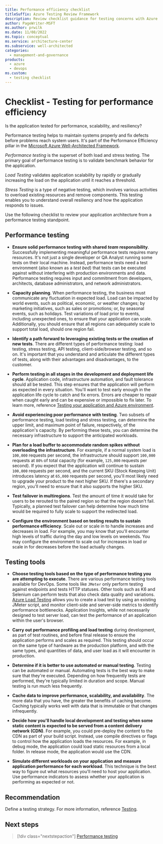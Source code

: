 ```yaml
---
title: Performance efficiency checklist
titleSuffix: Azure Testing Review Framework
description: Review checklist guidance for testing concerns with Azure performance efficiency. Maintain systems properly and fix defects before problems reach system users.
author: PageWriter-MSFT
ms.author: prwilk
ms.date: 11/08/2022
ms.topic: conceptual
ms.service: architecture-center
ms.subservice: well-architected
categories:
  - management-and-governance
products:
  - azure
  - devops
ms.custom:
  - testing checklist
---
```


# Checklist - Testing for performance efficiency

Is the application tested for performance, scalability, and resiliency?

Performance testing helps to maintain systems properly and fix defects before problems reach system users. It's part of the Performance Efficiency pillar in the [Microsoft Azure Well-Architected Framework](../index.md).

*Performance testing* is the superset of both load and stress testing. The primary goal of performance testing is to validate benchmark behavior for the application.

*Load Testing* validates application scalability by rapidly or gradually increasing the load on the application until it reaches a threshold.

*Stress Testing* is a type of negative testing, which involves various activities to overload existing resources and remove components. This testing enables you to understand overall resiliency and how the application responds to issues.

Use the following checklist to review your application architecture from a performance testing standpoint.

## Performance testing

- **Ensure solid performance testing with shared *team* responsibility**. Successfully implementing meaningful performance tests requires many resources. It's not just a single developer or QA Analyst running some tests on their local machine. Instead, performance tests need a test environment (also known as a *test bed*) that tests can be executed against without interfering with production environments and data. Performance testing requires input and commitment from developers, architects, database administrators, and network administrators.

- **Capacity planning**. When performance testing, the business must communicate any fluctuation in expected load. Load can be impacted by world events, such as political, economic, or weather changes; by marketing initiatives, such as sales or promotions; or, by seasonal events, such as holidays. Test variations of load prior to events, including unexpected ones, to ensure that your application can scale. Additionally, you should ensure that all regions can adequately scale to support total load, should one region fail.

- **Identify a path forward to leveraging existing tests or the creation of new tests**. There are different types of performance testing: load testing, stress testing, API testing, client-side/browser testing, and so on. It's important that you understand and articulate the different types of tests, along with their advantages and disadvantages, to the customer.

- **Perform testing in all stages in the development and deployment life cycle**.  Application code, infrastructure automation, and fault tolerance should all be tested. This step ensures that the application will perform as expected in every situation. You'll want to test early enough in the application life cycle to catch and fix errors. Errors are cheaper to repair when caught early and can be expensive or impossible to fix later. To learn more, reference [Testing your application and Azure environment](../devops/release-engineering-testing.md).

- **Avoid experiencing poor performance with testing**. Two subsets of performance testing, load testing and stress testing, can determine the upper limit, and maximum point of failure, respectively, of the application's capacity. By performing these tests, you can determine the necessary infrastructure to support the anticipated workloads.

- **Plan for a load buffer to accommodate random spikes without overloading the infrastructure**. For example, if a normal system load is `100,000` requests per second, the infrastructure should support `100,000` requests at `80%` of total capacity (for example, `125,000` requests per second). If you expect that the application will continue to sustain `100,000` requests per second, and the current SKU (Stock Keeping Unit) introduces latency at `65,000` requests per second, you'll most likely need to upgrade your product to the next higher SKU. If there's a secondary region, you'll need to ensure that it also supports the higher SKU.

- **Test failover in multiregions**. Test the amount of time it would take for users to be rerouted to the paired region so that the region doesn't fail. Typically, a planned test failover can help determine how much time would be required to fully scale to support the redirected load.

- **Configure the environment based on testing results to sustain performance efficiency**. Scale out or scale in to handle increases and decreases in load. For example, you may know that you'll encounter high levels of traffic during the day and low levels on weekends. You may configure the environment to scale out for increases in load or scale in for decreases before the load actually changes.

## Testing tools

- **Choose testing tools based on the type of performance testing you are attempting to execute**. There are various performance testing tools available for DevOps. Some tools like `JMeter` only perform testing against endpoints and tests HTTP statuses. Other tools such as K6 and Selenium can perform tests that also check data quality and variations. [Azure Load Testing](/azure/load-testing/overview-what-is-azure-load-testing) allows you to create a load test by using an existing JMeter script, and monitor client-side and server-side metrics to identify performance bottlenecks. Application Insights, while not necessarily designed to test server load, can test the performance of an application within the user's browser.

- **Carry out performance profiling and load testing** during development, as part of test routines, and before final release to ensure the application performs and scales as required. This testing should occur on the same type of hardware as the production platform, and with the same types, and quantities of data, and user load as it will encounter in production.

- **Determine if it is better to use automated or manual testing**. Testing can be automated or manual. Automating tests is the best way to make sure that they're executed. Depending on how frequently tests are performed, they're typically limited in duration and scope. Manual testing is run much less frequently.

- **Cache data to improve performance, scalability, and availability**. The more data that you have, the greater the benefits of caching become. Caching typically works well with data that is immutable or that changes infrequently.

- **Decide how you'll handle local development and testing when some static content is expected to be served from a content delivery network (CDN)**. For example, you could pre-deploy the content to the CDN as part of your build script. Instead, use compile directives or flags to control how the application loads the resources. For example, in debug mode, the application could load static resources from a local folder. In release mode, the application would use the CDN.

- **Simulate different workloads on your application and measure application performance for each workload**. This technique is the best way to figure out what resources you'll need to host your application. Use performance indicators to assess whether your application is performing as expected or not.

## Recommendation

Define a testing strategy. For more information, reference [Testing](/azure/architecture/checklist/dev-ops#testing).

## Next steps
> [!div class="nextstepaction"]
> [Performance testing](./performance-test.md)
